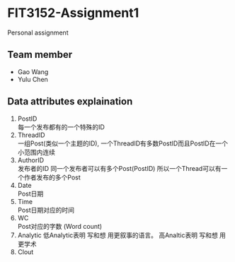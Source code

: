 # FIT3152-Assignment1
Personal assignment

## Team member
* Gao Wang
* Yulu Chen

## Data attributes explaination
1. PostID  
  每一个发布都有的一个特殊的ID
2. ThreadID  
  一组Post(类似一个主题的ID), 一个ThreadID有多数PostID而且PostID在一个小范围内连续
3. AuthorID  
  发布者的ID 同一个发布者可以有多个Post(PostID) 所以一个Thread可以有一个作者发布的多个Post
4. Date     
  Post日期
5. Time     
  Post日期对应的时间
6. WC        
  Post对应的字数 (Word count)
7. Analytic
  低Analytic表明 写和想 用更叙事的语言。 高Analtic表明 写和想 用更学术 
8. Clout    
